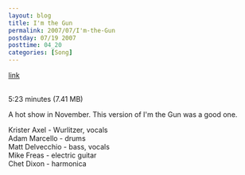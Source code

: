 ```yaml
---
layout: blog
title: I'm the Gun
permalink: 2007/07/I'm-the-Gun
postday: 07/19 2007
posttime: 04_20
categories: [Song]
---
```


<a href="http://kristeraxel.com/media/vault/6_iMTHEGUN.mp3">link</a>

<br />5:23 minutes (7.41 MB)<p>A hot show in November. This version of I&#039;m the Gun was a good one.</p>
<p>Krister Axel - Wurlitzer, vocals<br />
Adam Marcello - drums<br />
Matt Delvecchio - bass, vocals<br />
Mike Freas - electric guitar<br />
Chet Dixon - harmonica</p>
